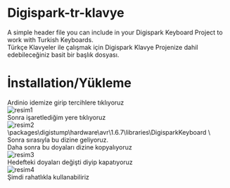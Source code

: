 # Digispark-tr-klavye
A simple header file you can include in your Digispark Keyboard Project to work with Turkish Keyboards.
</br>
Türkçe Klavyeler ile çalışmak için Digispark Klavye Projenize dahil edebileceğiniz basit bir başlık dosyası.

# İnstallation/Yükleme
Ardinio idemize girip tercihlere tıklıyoruz
</br>
<img src="https://bksec.xyz/github/tercih.png" alt="resim1"/>
</br>
Sonra işaretlediğim yere tıklıyoruz
</br>
<img src="https://bksec.xyz/github/mavi.png" alt="resim2"/>
</br>
\packages\digistump\hardware\avr\1.6.7\libraries\DigisparkKeyboard \ 
</br>
Sonra sırasıyla bu dizine geliyoruz.
</br>
Daha sonra bu doyaları dizine kopyalıyoruz
</br>
<img src="https://bksec.xyz/github/dosya.png" alt="resim3"/>
</br>
Hedefteki doyaları değişti diyip kapatıyoruz
</br>
<img src="https://bksec.xyz/github/kopya.png" alt="resim4"/>
</br>
Şimdi rahatlıkla kullanabiliriz
